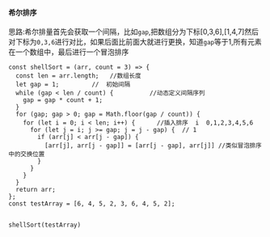 #### 希尔排序
思路:希尔排量首先会获取一个间隔，比如```gap```,把数组分为下标[0,3,6],[1,4,7]然后对下标为```0,3,6```进行对比，如果后面比前面大就进行更换，知道```gap```等于1,所有元素在一个数组中，最后进行一个冒泡排序

```
const shellSort = (arr, count = 3) => {
  const len = arr.length;   //数组长度
  let gap = 1;         //  初始间隔
  while (gap < len / count) {          //动态定义间隔序列
    gap = gap * count + 1;
  }
  for (gap; gap > 0; gap = Math.floor(gap / count)) {
    for (let i = 0; i < len; i++) {      //插入排序  i  0,1,2,3,4,5,6  
      for (let j = i; j >= gap; j = j - gap) {  // 1
        if (arr[j] < arr[j - gap]) {
          [arr[j], arr[j - gap]] = [arr[j - gap], arr[j]] //类似冒泡排序中的交换位置
        }
      }
    }
  }
  return arr;
};
const testArray = [6, 4, 5, 2, 3, 6, 4, 5, 2];


shellSort(testArray)

```